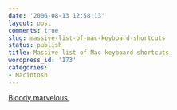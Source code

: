```yaml
---
date: '2006-08-13 12:58:13'
layout: post
comments: true
slug: massive-list-of-mac-keyboard-shortcuts
status: publish
title: Massive list of Mac keyboard shortcuts
wordpress_id: '173'
categories:
- Macintosh
---
```


[Bloody marvelous.](http://rixstep.com/2/20040510,00.shtml)


